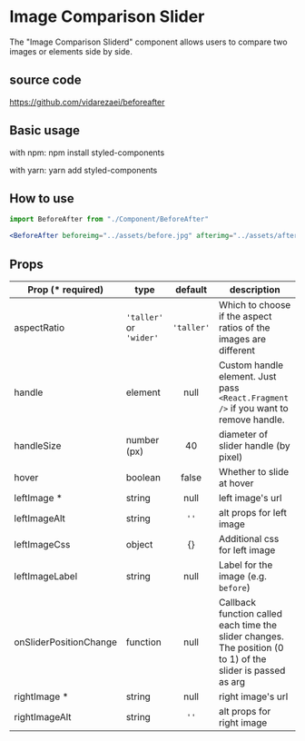 # Image Comparison Slider

The "Image Comparison Sliderd" component allows users to compare two images or elements side by side.

## source code

https://github.com/vidarezaei/beforeafter

## Basic usage
with npm:
npm install styled-components

with yarn:
yarn add styled-components

## How to use
```jsx
import BeforeAfter from "./Component/BeforeAfter"

<BeforeAfter beforeimg="../assets/before.jpg" afterimg="../assets/after.jpg" />
```

## Props

| Prop (\* required)       | type                    |   default   | description                                                                                                           |
| ------------------------ | ----------------------- | :---------: | --------------------------------------------------------------------------------------------------------------------- |
| aspectRatio              | `'taller'` or `'wider'` | `'taller'`  | Which to choose if the aspect ratios of the images are different                                                      |
| handle                   | element                 |    null     | Custom handle element. Just pass `<React.Fragment />` if you want to remove handle.                                   |
| handleSize               | number (px)             |     40      | diameter of slider handle (by pixel)                                                                                  |
| hover                    | boolean                 |    false    | Whether to slide at hover                                                                                             |
| leftImage \*             | string                  |    null     | left image's url                                                                                                      |
| leftImageAlt             | string                  |    `''`     | alt props for left image                                                                                              |
| leftImageCss             | object                  |     {}      | Additional css for left image                                                                                         |
| leftImageLabel           | string                  |    null     | Label for the image (e.g. `before`)                                                                                   |
| onSliderPositionChange   | function                |    null     | Callback function called each time the slider changes. The position (0 to 1) of the slider is passed as arg           |
| rightImage \*            | string                  |    null     | right image's url                                                                                                     |
| rightImageAlt            | string                  |    `''`     | alt props for right image                                                                                             |



